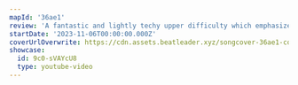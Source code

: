 ```yaml
---
mapId: '36ae1'
review: 'A fantastic and lightly techy upper difficulty which emphasizes the song incredibly well, with downmaps that carry down ideas from the top diff perfectly, all paired with some nice and minimalistic Chroma+ environment enhancements and lighting.'
startDate: '2023-11-06T00:00:00.000Z'
coverUrlOverwrite: https://cdn.assets.beatleader.xyz/songcover-36ae1-cover.png
showcase:
  id: 9c0-sVAYcU8
  type: youtube-video
---
```

